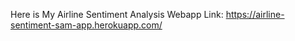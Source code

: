 Here is My Airline Sentiment Analysis Webapp Link:
https://airline-sentiment-sam-app.herokuapp.com/
